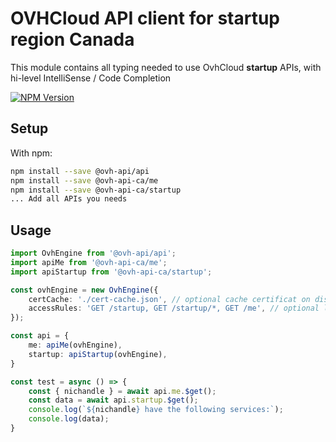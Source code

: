 # OVHCloud API client for **startup** region Canada

This module contains all typing needed to use OvhCloud **startup** APIs, with hi-level IntelliSense / Code Completion

[![NPM Version](https://img.shields.io/npm/v/@ovh-api-ca/startup.svg?style=flat)](https://www.npmjs.org/package/@ovh-api-ca/startup)

## Setup

With npm:

```bash
npm install --save @ovh-api/api
npm install --save @ovh-api-ca/me
npm install --save @ovh-api-ca/startup
... Add all APIs you needs
```

## Usage

```typescript
import OvhEngine from '@ovh-api/api';
import apiMe from '@ovh-api-ca/me';
import apiStartup from '@ovh-api-ca/startup';

const ovhEngine = new OvhEngine({ 
    certCache: './cert-cache.json', // optional cache certificat on disk.
    accessRules: 'GET /startup, GET /startup/*, GET /me', // optional limit the requested privileges.
});

const api = {
    me: apiMe(ovhEngine),
    startup: apiStartup(ovhEngine),
}

const test = async () => {
    const { nichandle } = await api.me.$get();
    const data = await api.startup.$get();
    console.log(`${nichandle} have the following services:`);
    console.log(data);
}
```
